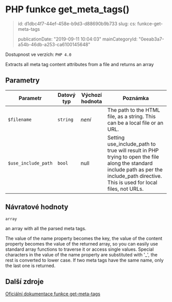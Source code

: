 PHP funkce get_meta_tags()
==========================

> id: d1dbc4f7-44ef-458e-b9d3-d88690b9b733
> slug:
> 	cs: funkce-get-meta-tags
>
> publicationDate: "2019-09-11 10:04:03"
> mainCategoryId: "0eeab3a7-a54b-46db-a253-ca6100145648"

Dostupnost ve verzích: `PHP 4.0`

Extracts all meta tag content attributes from a file and returns an array


Parametry
--------------

| Parametr | Datový typ | Výchozí hodnota | Poznámka |
|-----|-----|-----|-----|
| `$filename` | `string` | *není* | The path to the HTML file, as a string. This can be a local file or an URL. |
| `$use_include_path` | `bool` | null | Setting use_include_path to true will result in PHP trying to open the file along the standard include path as per the include_path directive. This is used for local files, not URLs. |


Návratové hodnoty
----------------

`array`

an array with all the parsed meta tags.
</p>
<p>
The value of the name property becomes the key, the value of the content
property becomes the value of the returned array, so you can easily use
standard array functions to traverse it or access single values.
Special characters in the value of the name property are substituted with
'_', the rest is converted to lower case. If two meta tags have the same
name, only the last one is returned.

Další zdroje
------------

[Oficiální dokumentace funkce get-meta-tags](https://www.php.net/manual/en/function.get-meta-tags.php)
